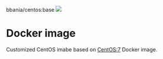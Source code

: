 bbania/centos:base [![](https://badge.imagelayers.io/bbania/centos:base.svg)](https://imagelayers.io/?images=bbania/centos:base 'Get your own badge on imagelayers.io')

# Docker image

Customized CentOS imabe based on [CentOS:7](https://hub.docker.com/_/centos/) Docker image.

